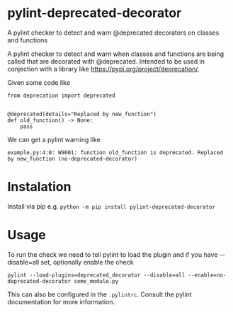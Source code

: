 # pylint-deprecated-decorator
A pylint checker to detect and warn @deprecated decorators on classes and functions

A pylint checker to detect and warn when classes and functions are being called that are decorated with @deprecated. Intended to be used in conjection with a library like https://pypi.org/project/deprecation/.

Given some code like

```
from deprecation import deprecated


@deprecated(details="Replaced by new_function")
def old_function() -> None:
    pass
```

We can get a pylint warning like
```
example.py:4:0: W9001: function old_function is deprecated. Replaced by new_function (no-deprecated-decorator)
```

# Instalation

Install via pip e.g. `python -m pip install pylint-deprecated-decorator`

# Usage

To run the check we need to tell pylint to load the plugin and if you have --disable=all set, optionally enable the check

`pylint --load-plugins=deprecated_decorator --disable=all --enable=no-deprecated-decorator some_module.py`

This can also be configured in the `.pylintrc`. Consult the pylint documentation for more information.
